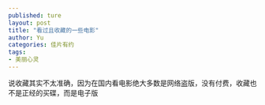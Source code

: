 ```yaml
---
published: ture
layout: post
title: "看过且收藏的一些电影"
author: Yu
categories: 佳片有约
tags:
- 美丽心灵
---
```


说收藏其实不太准确，因为在国内看电影绝大多数是网络盗版，没有付费，收藏也不是正经的买碟，而是电子版
